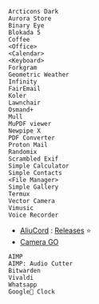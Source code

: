 ```
Arcticons Dark
Aurora Store
Binary Eye
Blokada 5
Coffee
<Office>
<Calendar>
<Keyboard>
Forkgram
Geometric Weather
Infinity
FairEmail
Koler
Lawnchair
Osmand+
Mull
MuPDF viewer
Newpipe X
PDF Converter
Proton Mail
Randomix
Scrambled Exif
Simple Calculator
Simple Contacts
<File Manager>
Simple Gallery
Termux
Vector Camera
Vimusic
Voice Recorder
```
* [AliuCord](https://github.com/Aliucord/Aliucord) : [Releases](https://github.com/Aliucord/Aliucord/releases/latest/download/Installer-release.apk) ⭐
* [Camera GO](https://t.me/GcamGo/10195)
```
AIMP
AIMP: Audio Cutter
Bitwarden
Vivaldi
Whatsapp
Google🤮 Clock
```
